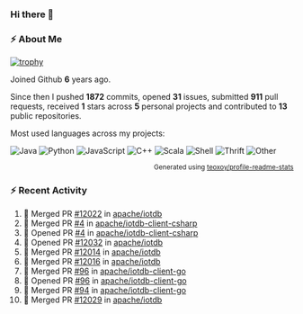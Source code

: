 ### Hi there 👋

### :zap: About Me

[![trophy](https://github-profile-trophy.vercel.app/?username=HTHou&theme=onedark)](https://github.com/ryo-ma/github-profile-trophy)
   
Joined Github **6** years ago.

Since then I pushed **1872** commits, opened **31** issues, submitted **911** pull requests, received **1** stars across **5** personal projects and contributed to **13** public repositories.

Most used languages across my projects:

![Java](https://img.shields.io/static/v1?style=flat-square&label=%E2%A0%80&color=555&labelColor=%23b07219&message=Java%EF%B8%B195.4%25)
![Python](https://img.shields.io/static/v1?style=flat-square&label=%E2%A0%80&color=555&labelColor=%233572A5&message=Python%EF%B8%B11.2%25)
![JavaScript](https://img.shields.io/static/v1?style=flat-square&label=%E2%A0%80&color=555&labelColor=%23f1e05a&message=JavaScript%EF%B8%B10.7%25)
![C++](https://img.shields.io/static/v1?style=flat-square&label=%E2%A0%80&color=555&labelColor=%23f34b7d&message=C%2B%2B%EF%B8%B10.5%25)
![Scala](https://img.shields.io/static/v1?style=flat-square&label=%E2%A0%80&color=555&labelColor=%23c22d40&message=Scala%EF%B8%B10.4%25)
![Shell](https://img.shields.io/static/v1?style=flat-square&label=%E2%A0%80&color=555&labelColor=%2389e051&message=Shell%EF%B8%B10.3%25)
![Thrift](https://img.shields.io/static/v1?style=flat-square&label=%E2%A0%80&color=555&labelColor=%23D12127&message=Thrift%EF%B8%B10.3%25)
![Other](https://img.shields.io/static/v1?style=flat-square&label=%E2%A0%80&color=555&labelColor=%23ededed&message=Other%EF%B8%B10.8%25)

<p align="right"><sub>Generated using <a href="https://github.com/marketplace/actions/profile-readme-stats">teoxoy/profile-readme-stats</a></sub></p>


<!--![](https://github.com/HTHou/HTHou/blob/output/github-contribution-grid-snake.svg)-->

<!--![Haonan Hou's github stats](https://github-readme-stats.vercel.app/api?username=HTHou&count_private=true&show_icons=true&theme=onedark)-->

<!--![Haonan Hou's wakatime stats](https://github-readme-stats.vercel.app/api/wakatime?username=HTHou&layout=compact&theme=onedark)-->

<!--![Top Langs](https://github-readme-stats.vercel.app/api/top-langs/?username=HTHou&theme=onedark&layout=compact)-->

### :zap: Recent Activity
<!--START_SECTION:activity-->
1. 🎉 Merged PR [#12022](https://github.com/apache/iotdb/pull/12022) in [apache/iotdb](https://github.com/apache/iotdb)
2. 🎉 Merged PR [#4](https://github.com/apache/iotdb-client-csharp/pull/4) in [apache/iotdb-client-csharp](https://github.com/apache/iotdb-client-csharp)
3. 💪 Opened PR [#4](https://github.com/apache/iotdb-client-csharp/pull/4) in [apache/iotdb-client-csharp](https://github.com/apache/iotdb-client-csharp)
4. 💪 Opened PR [#12032](https://github.com/apache/iotdb/pull/12032) in [apache/iotdb](https://github.com/apache/iotdb)
5. 🎉 Merged PR [#12014](https://github.com/apache/iotdb/pull/12014) in [apache/iotdb](https://github.com/apache/iotdb)
6. 🎉 Merged PR [#12016](https://github.com/apache/iotdb/pull/12016) in [apache/iotdb](https://github.com/apache/iotdb)
7. 🎉 Merged PR [#96](https://github.com/apache/iotdb-client-go/pull/96) in [apache/iotdb-client-go](https://github.com/apache/iotdb-client-go)
8. 💪 Opened PR [#96](https://github.com/apache/iotdb-client-go/pull/96) in [apache/iotdb-client-go](https://github.com/apache/iotdb-client-go)
9. 🎉 Merged PR [#94](https://github.com/apache/iotdb-client-go/pull/94) in [apache/iotdb-client-go](https://github.com/apache/iotdb-client-go)
10. 🎉 Merged PR [#12029](https://github.com/apache/iotdb/pull/12029) in [apache/iotdb](https://github.com/apache/iotdb)
<!--END_SECTION:activity-->

<!--
**HTHou/HTHou** is a ✨ _special_ ✨ repository because its `README.md` (this file) appears on your GitHub profile.

Here are some ideas to get you started:

- 🔭 I’m currently working on ...
- 🌱 I’m currently learning ...
- 👯 I’m looking to collaborate on ...
- 🤔 I’m looking for help with ...
- 💬 Ask me about ...
- 📫 How to reach me: ...
- 😄 Pronouns: ...
- ⚡ Fun fact: ...
-->
